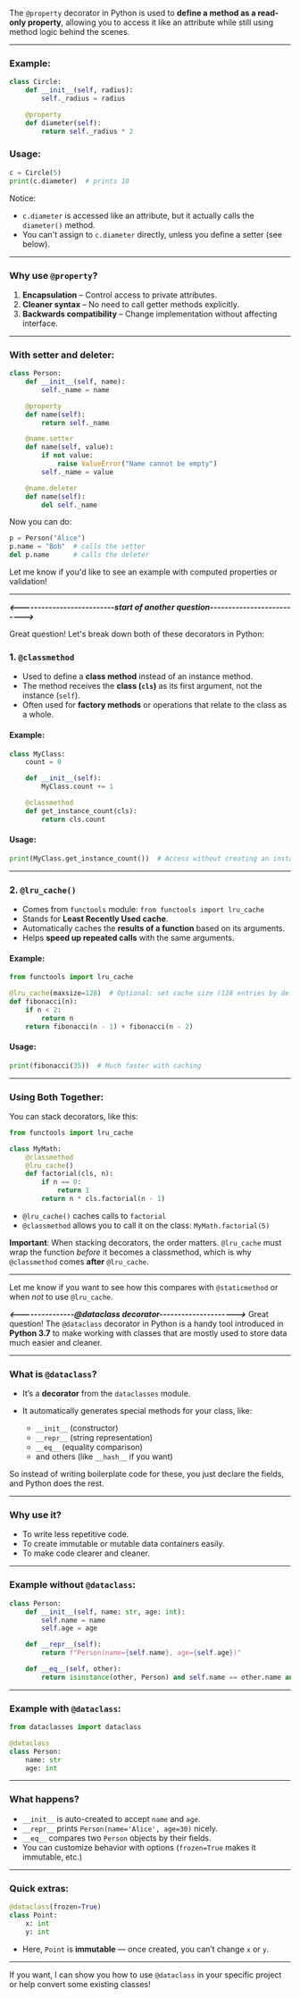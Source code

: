 The `@property` decorator in Python is used to **define a method as a read-only property**, allowing you to access it like an attribute while still using method logic behind the scenes.

---

### Example:

```python
class Circle:
    def __init__(self, radius):
        self._radius = radius

    @property
    def diameter(self):
        return self._radius * 2
```

### Usage:

```python
c = Circle(5)
print(c.diameter)  # prints 10
```

Notice:

* `c.diameter` is accessed like an attribute, but it actually calls the `diameter()` method.
* You can't assign to `c.diameter` directly, unless you define a setter (see below).

---

### Why use `@property`?

1. **Encapsulation** – Control access to private attributes.
2. **Cleaner syntax** – No need to call getter methods explicitly.
3. **Backwards compatibility** – Change implementation without affecting interface.

---

### With setter and deleter:

```python
class Person:
    def __init__(self, name):
        self._name = name

    @property
    def name(self):
        return self._name

    @name.setter
    def name(self, value):
        if not value:
            raise ValueError("Name cannot be empty")
        self._name = value

    @name.deleter
    def name(self):
        del self._name
```

Now you can do:

```python
p = Person("Alice")
p.name = "Bob"  # calls the setter
del p.name      # calls the deleter
```

Let me know if you'd like to see an example with computed properties or validation!

------------------------------------------------------

***<--------------------------start of another question-------------------------->***

Great question! Let's break down both of these decorators in Python:



### 1. `@classmethod`

* Used to define a **class method** instead of an instance method.
* The method receives the **class (`cls`)** as its first argument, not the instance (`self`).
* Often used for **factory methods** or operations that relate to the class as a whole.

#### Example:

```python
class MyClass:
    count = 0

    def __init__(self):
        MyClass.count += 1

    @classmethod
    def get_instance_count(cls):
        return cls.count
```

#### Usage:

```python
print(MyClass.get_instance_count())  # Access without creating an instance
```

---

### 2. `@lru_cache()`

* Comes from `functools` module: `from functools import lru_cache`
* Stands for **Least Recently Used cache**.
* Automatically caches the **results of a function** based on its arguments.
* Helps **speed up repeated calls** with the same arguments.

#### Example:

```python
from functools import lru_cache

@lru_cache(maxsize=128)  # Optional: set cache size (128 entries by default)
def fibonacci(n):
    if n < 2:
        return n
    return fibonacci(n - 1) + fibonacci(n - 2)
```

#### Usage:

```python
print(fibonacci(35))  # Much faster with caching
```

---

### Using Both Together:

You can stack decorators, like this:

```python
from functools import lru_cache

class MyMath:
    @classmethod
    @lru_cache()
    def factorial(cls, n):
        if n == 0:
            return 1
        return n * cls.factorial(n - 1)
```

* `@lru_cache()` caches calls to `factorial`
* `@classmethod` allows you to call it on the class: `MyMath.factorial(5)`

**Important**: When stacking decorators, the order matters. `@lru_cache` must wrap the function *before* it becomes a classmethod, which is why `@classmethod` comes **after** `@lru_cache`.

---

Let me know if you want to see how this compares with `@staticmethod` or when *not* to use `@lru_cache`.



***<---------------@dataclass decorator--------------------->***
Great question! The `@dataclass` decorator in Python is a handy tool introduced in **Python 3.7** to make working with classes that are mostly used to store data much easier and cleaner.

---

### What is `@dataclass`?

* It’s a **decorator** from the `dataclasses` module.
* It automatically generates special methods for your class, like:

  * `__init__` (constructor)
  * `__repr__` (string representation)
  * `__eq__` (equality comparison)
  * and others (like `__hash__` if you want)

So instead of writing boilerplate code for these, you just declare the fields, and Python does the rest.

---

### Why use it?

* To write less repetitive code.
* To create immutable or mutable data containers easily.
* To make code clearer and cleaner.

---

### Example without `@dataclass`:

```python
class Person:
    def __init__(self, name: str, age: int):
        self.name = name
        self.age = age

    def __repr__(self):
        return f"Person(name={self.name}, age={self.age})"

    def __eq__(self, other):
        return isinstance(other, Person) and self.name == other.name and self.age == other.age
```

---

### Example with `@dataclass`:

```python
from dataclasses import dataclass

@dataclass
class Person:
    name: str
    age: int
```

---

### What happens?

* `__init__` is auto-created to accept `name` and `age`.
* `__repr__` prints `Person(name='Alice', age=30)` nicely.
* `__eq__` compares two `Person` objects by their fields.
* You can customize behavior with options (`frozen=True` makes it immutable, etc.)

---

### Quick extras:

```python
@dataclass(frozen=True)
class Point:
    x: int
    y: int
```

* Here, `Point` is **immutable** — once created, you can’t change `x` or `y`.

---

If you want, I can show you how to use `@dataclass` in your specific project or help convert some existing classes!
